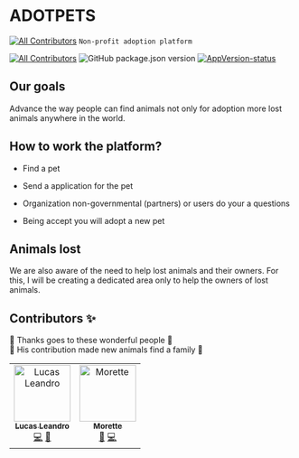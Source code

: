 # ADOTPETS

[![All Contributors](https://img.shields.io/badge/all_contributors-2-orange.svg?style=flat-square)](#contributors-)
`Non-profit adoption platform`

[![All Contributors](https://img.shields.io/badge/all_contributors-2-orange.svg?style=flat-square)](#contributors-) ![GitHub package.json version](https://img.shields.io/github/package-json/v/AdotPet/Adotpets?label=Version&logoColor=indigo) [![AppVersion-status](https://img.shields.io/badge/Status-beta%201-brightgreen.svg?style=flat)](https://github.com/delvedor/appversion?#status)

## Our goals

Advance the way people can find animals not only for adoption more lost animals anywhere in the world.

## How to work the platform?

- Find a pet
- Send a application for the pet

- Organization non-governmental (partners) or users do your a questions
- Being accept you will adopt a new pet

## Animals lost

We are also aware of the need to help lost animals and their owners.
For this, I will be creating a dedicated area only to help the owners of lost animals.

## Contributors ✨

👏 Thanks goes to these wonderful people 🎉 <br>
👏 His contribution made new animals find a family 🎉

<!-- ALL-CONTRIBUTORS-LIST:START - Do not remove or modify this section -->
<!-- prettier-ignore-start -->
<!-- markdownlint-disable -->
<table>
  <tr>
    <td align="center"><a href="https://twitter.com/pannic12"><img src="https://avatars1.githubusercontent.com/u/8397567?v=4" width="100px;" alt="Lucas Leandro"/><br /><sub><b>Lucas Leandro</b></sub></a><br /><a href="https://github.com/AdotPet/Adotpets/commits?author=LucasLeandroBR" title="Code">💻</a> <a href="#design-LucasLeandroBR" title="Design">🎨</a></td>
    <td align="center"><a href="https://github.com/Morette"><img src="https://avatars0.githubusercontent.com/u/20028647?v=4" width="100px;" alt="Morette"/><br /><sub><b>Morette</b></sub></a><br /><a href="#question-Morette" title="Answering Questions">💬</a> <a href="https://github.com/AdotPet/Adotpets/commits?author=Morette" title="Code">💻</a></td>
  </tr>
</table>

<!-- markdownlint-enable -->
<!-- prettier-ignore-end -->
<!-- ALL-CONTRIBUTORS-LIST:END -->

